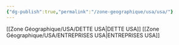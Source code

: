 ```yaml
---
{"dg-publish":true,"permalink":"/zone-geographique/usa/usa/"}
---
```


[[Zone Géographique/USA/DETTE USA\|DETTE USA]]
[[Zone Géographique/USA/ENTREPRISES USA\|ENTREPRISES USA]]



